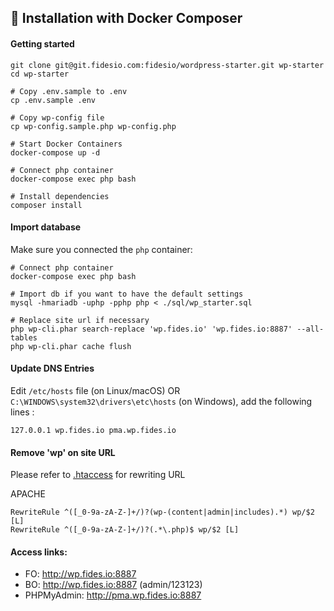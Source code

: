 ## 🚀 Installation with Docker Composer
#### Getting started
```
git clone git@git.fidesio.com:fidesio/wordpress-starter.git wp-starter
cd wp-starter

# Copy .env.sample to .env
cp .env.sample .env

# Copy wp-config file
cp wp-config.sample.php wp-config.php

# Start Docker Containers
docker-compose up -d

# Connect php container
docker-compose exec php bash

# Install dependencies
composer install
```

#### Import database
Make sure you connected the `php` container:
```
# Connect php container
docker-compose exec php bash
```

```
# Import db if you want to have the default settings
mysql -hmariadb -uphp -pphp php < ./sql/wp_starter.sql

# Replace site url if necessary
php wp-cli.phar search-replace 'wp.fides.io' 'wp.fides.io:8887' --all-tables
php wp-cli.phar cache flush

```


#### Update DNS Entries

Edit `/etc/hosts` file (on Linux/macOS) OR `C:\WINDOWS\system32\drivers\etc\hosts` (on Windows), add the following lines :
```
127.0.0.1 wp.fides.io pma.wp.fides.io
```

#### Remove 'wp' on site URL

Please refer to [.htaccess](/.htaccess) for rewriting URL

APACHE

```
RewriteRule ^([_0-9a-zA-Z-]+/)?(wp-(content|admin|includes).*) wp/$2 [L]
RewriteRule ^([_0-9a-zA-Z-]+/)?(.*\.php)$ wp/$2 [L]

```

#### Access links:

- FO: http://wp.fides.io:8887
- BO: http://wp.fides.io:8887 (admin/123123)
- PHPMyAdmin: http://pma.wp.fides.io:8887


